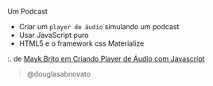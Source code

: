 Um Podcast
- Criar um `player de áudio` simulando um podcast
- Usar JavaScript puro
- HTML5 e o framework css Materialize

:. de [Mayk Brito em Criando Player de Áudio com Javascript](https://www.youtube.com/watch?v=vqrjFnq3-uo&list=WL&index=4&t=0s)

>@douglasabnovato